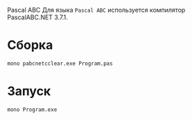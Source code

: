 Pascal ABC
Для языка `Pascal ABC` используется компилятор PascalABC.NET 3.7.1.

# Сборка
```bash
mono pabcnetcclear.exe Program.pas
```

# Запуск
```bash
mono Program.exe
```